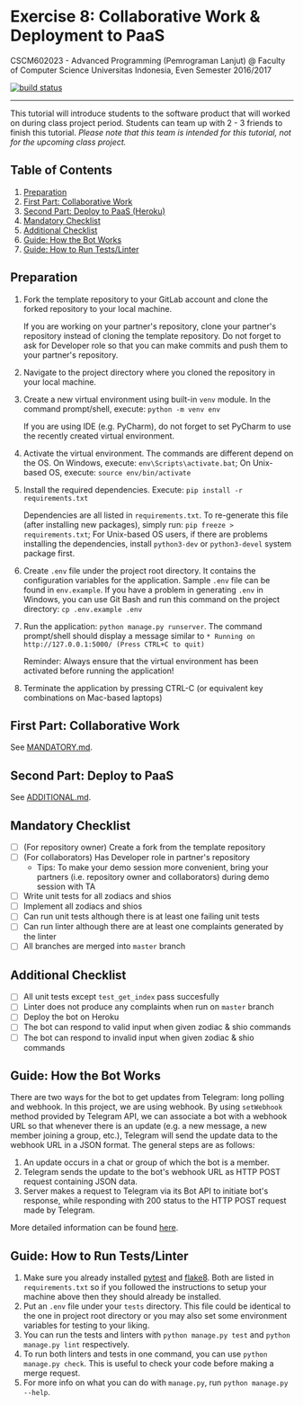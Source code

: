 # Exercise 8: Collaborative Work & Deployment to PaaS

CSCM602023 - Advanced Programming (Pemrograman Lanjut) @ Faculty of
Computer Science Universitas Indonesia, Even Semester 2016/2017

[![build status](https://gitlab.com/CSUI-AdvProg-2017/lab-exercises/badges/week_8/build.svg)](https://gitlab.com/CSUI-AdvProg-2017/lab-exercises/commits/week_8)

* * *

This tutorial will introduce students to the software product that will
worked on during class project period. Students can team up with 2 - 3
friends to finish this tutorial. *Please note that this team is intended
for this tutorial, not for the upcoming class project.*

## Table of Contents

1. [Preparation](#preparation)
2. [First Part: Collaborative Work](#first-part-collaborative-work)
3. [Second Part: Deploy to PaaS (Heroku)](#second-part-deploy-to-pass)
4. [Mandatory Checklist](#mandatory-checklist)
5. [Additional Checklist](#additional-checklist)
6. [Guide: How the Bot Works](#guide-how-the-bot-works)
7. [Guide: How to Run Tests/Linter](#guide-how-to-run-tests-linters)

## Preparation

1. Fork the template repository to your GitLab account and clone the
forked repository to your local machine.

    If you are working on your partner's repository, clone your 
    partner's repository instead of cloning the template repository.
    Do not forget to ask for Developer role so that you can make
    commits and push them to your partner's repository.
2. Navigate to the project directory where you cloned the repository
in your local machine.
3. Create a new virtual environment using built-in `venv` module. In
the command prompt/shell, execute: `python -m venv env`

    If you are using IDE (e.g. PyCharm), do not forget to set PyCharm
    to use the recently created virtual environment.
4. Activate the virtual environment. The commands are different depend
on the OS. On Windows, execute: `env\Scripts\activate.bat`; On Unix-based
OS, execute: `source env/bin/activate`
5. Install the required dependencies. Execute:
`pip install -r requirements.txt`

    Dependencies are all listed in `requirements.txt`. To re-generate
    this file (after installing new packages), simply run:
    `pip freeze > requirements.txt`; For Unix-based OS users, if there
    are problems installing the dependencies, install `python3-dev` or
    `python3-devel` system package first.
6. Create `.env` file under the project root directory. It contains the
configuration variables for the application. Sample `.env` file can be
found in `env.example`. If you have a problem in generating `.env` in
Windows, you can use Git Bash and run this command on the project
directory: `cp .env.example .env`
7. Run the application: `python manage.py runserver`. The command
prompt/shell should display a message similar to `* Running on
http://127.0.0.1:5000/ (Press CTRL+C to quit)`

    Reminder: Always ensure that the virtual environment has been
    activated before running the application!
8. Terminate the application by pressing CTRL-C (or equivalent key
combinations on Mac-based laptops)

## First Part: Collaborative Work 

See [MANDATORY.md](MANDATORY.md).

## Second Part: Deploy to PaaS

See [ADDITIONAL.md](ADDITIONAL.md).

## Mandatory Checklist

- [ ] (For repository owner) Create a fork from the template repository
- [ ] (For collaborators) Has Developer role in partner's repository
    - Tips: To make your demo session more convenient, bring your
    partners (i.e. repository owner and collaborators) during demo session
    with TA
- [ ] Write unit tests for all zodiacs and shios
- [ ] Implement all zodiacs and shios
- [ ] Can run unit tests although there is at least one failing unit tests
- [ ] Can run linter although there are at least one complaints generated
by the linter
- [ ] All branches are merged into `master` branch

## Additional Checklist

- [ ] All unit tests except `test_get_index` pass succesfully
- [ ] Linter does not produce any complaints when run on `master`
branch
- [ ] Deploy the bot on Heroku 
- [ ] The bot can respond to valid input when given zodiac & shio
commands
- [ ] The bot can respond to invalid input when given zodiac & shio
commands

## Guide: How the Bot Works

There are two ways for the bot to get updates from Telegram: long
polling and webhook. In this project, we are using webhook.
By using `setWebhook` method provided by Telegram API, we can associate
a bot with a webhook URL so that whenever there is an update (e.g. a
new message, a new member joining a group, etc.), Telegram will send
the update data to the webhook URL in a JSON format. The general steps
are as follows:

1. An update occurs in a chat or group of which the bot is a member.
2. Telegram sends the update to the bot's webhook URL as HTTP POST
request containing JSON data.
3. Server makes a request to Telegram via its Bot API to initiate bot's
response, while responding with 200 status to the HTTP POST request
made by Telegram.

More detailed information can be found [here](https://core.telegram.org/bots/api#getting-updates).

## Guide: How to Run Tests/Linter
 
1. Make sure you already installed [pytest][pytest] and [flake8][flake8]. Both are listed in `requirements.txt` so if you followed the instructions to setup your machine above then they should already be installed.
2. Put an `.env` file under your `tests` directory. This file could be identical to the one in project root directory or you may also set some environment variables for testing to your liking.
3. You can run the tests and linters with `python manage.py test` and `python manage.py lint` respectively.
4. To run both linters and tests in one command, you can use `python manage.py check`. This is useful to check your code before making a merge request.
5. For more info on what you can do with `manage.py`, run `python manage.py --help`.

[pytest]: http://pytest.org/latest/
[flake8]: https://pypi.python.org/pypi/flake8
